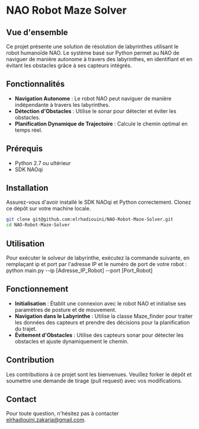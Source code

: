 # NAO Robot Maze Solver

## Vue d'ensemble
Ce projet présente une solution de résolution de labyrinthes utilisant le robot humanoïde NAO. Le système basé sur Python permet au NAO de naviguer de manière autonome à travers des labyrinthes, en identifiant et en évitant les obstacles grâce à ses capteurs intégrés.

## Fonctionnalités
- **Navigation Autonome** : Le robot NAO peut naviguer de manière indépendante à travers les labyrinthes.
- **Détection d'Obstacles** : Utilise le sonar pour détecter et éviter les obstacles.
- **Planification Dynamique de Trajectoire** : Calcule le chemin optimal en temps réel.

## Prérequis
- Python 2.7 ou ultérieur
- SDK NAOqi

## Installation
Assurez-vous d'avoir installé le SDK NAOqi et Python correctement. Clonez ce dépôt sur votre machine locale.

```bash
git clone git@github.com:elrhadiouini/NAO-Robot-Maze-Solver.git
cd NAO-Robot-Maze-Solver
```

## Utilisation
Pour exécuter le solveur de labyrinthe, exécutez la commande suivante, en remplaçant ip et port par l'adresse IP et le numéro de port de votre robot :
python main.py --ip [Adresse_IP_Robot] --port [Port_Robot]

## Fonctionnement
- **Initialisation** :  Établit une connexion avec le robot NAO et initialise ses paramètres de posture et de mouvement.
- **Navigation dans le Labyrinthe** : Utilise la classe Maze_finder pour traiter les données des capteurs et prendre des décisions pour la planification du trajet.
- **Évitement d'Obstacles** :  Utilise des capteurs sonar pour détecter les obstacles et ajuste dynamiquement le chemin.
## Contribution
Les contributions à ce projet sont les bienvenues. Veuillez forker le dépôt et soumettre une demande de tirage (pull request) avec vos modifications.
## Contact
Pour toute question, n'hésitez pas à contacter elrhadiouini.zakaria@gmail.com.
